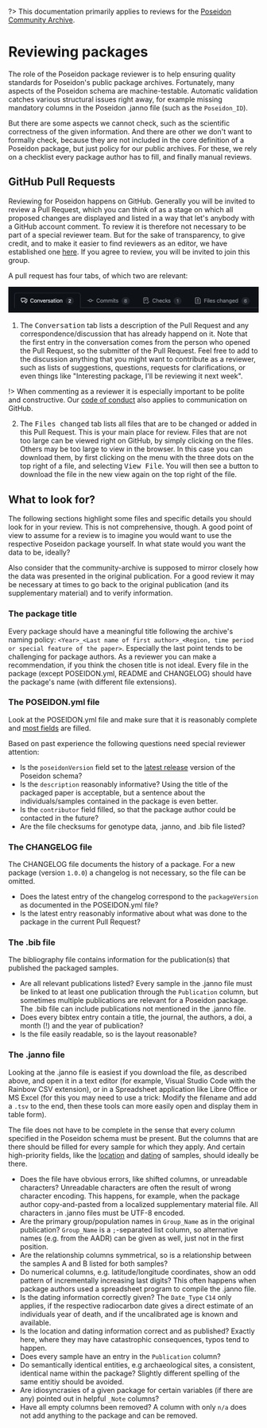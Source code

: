 ?> This documentation primarily applies to reviews for the [Poseidon Community Archive](archive_overview).

# Reviewing packages

The role of the Poseidon package reviewer is to help ensuring quality standards for Poseidon's public package archives. Fortunately, many aspects of the Poseidon schema are machine-testable. Automatic validation catches various structural issues right away, for example missing mandatory columns in the Poseidon .janno file (such as the `Poseidon_ID`).

But there are some aspects we cannot check, such as the scientific correctness of the given information. And there are other we don't want to formally check, because they are not included in the core definition of a Poseidon package, but just policy for our public archives. For these, we rely on a checklist every package author has to fill, and finally manual reviews.

## GitHub Pull Requests

Reviewing for Poseidon happens on GitHub. Generally you will be invited to review a Pull Request, which you can think of as a stage on which all proposed changes are displayed and listed in a way that let's anybody with a GitHub account comment. To review it is therefore not necessary to be part of a special reviewer team. But for the sake of transparency, to give credit, and to make it easier to find reviewers as an editor, we have established one [here](https://github.com/orgs/poseidon-framework/teams/poseidon-package-reviewers). If you agree to review, you will be invited to join this group.

A pull request has four tabs, of which two are relevant:

![](_media/PR_tabs.png)

1. The <kbd>Conversation</kbd> tab lists a description of the Pull Request and any correspondence/discussion that has already happend on it. Note that the first entry in the conversation comes from the person who opened the Pull Request, so the submitter of the Pull Request. Feel free to add to the discussion anything that you might want to contribute as a reviewer, such as lists of suggestions, questions, requests for clarifications, or even things like "Interesting package, I'll be reviewing it next week".

!> When commenting as a reviewer it is especially important to be polite and constructive. Our [code of conduct](conduct) also applies to communication on GitHub.

2. The <kbd>Files changed</kbd> tab lists all files that are to be changed or added in this Pull Request. This is your main place for review. Files that are not too large can be viewed right on GitHub, by simply clicking on the files. Others may be too large to view in the browser. In this case you can download them, by first clicking on the menu with the three dots on the top right of a file, and selecting <kbd>View File</kbd>. You will then see a button to download the file in the new view again on the top right of the file. 

## What to look for?

The following sections highlight some files and specific details you should look for in your review. This is not comprehensive, though. A good point of view to assume for a review is to imagine you would want to use the respective Poseidon package yourself. In what state would you want the data to be, ideally?

Also consider that the community-archive is supposed to mirror closely how the data was presented in the original publication. For a good review it may be necessary at times to go back to the original publication (and its supplementary material) and to verify information.

### The package title

Every package should have a meaningful title following the archive's naming policy: `<Year>_<Last name of first author>_<Region, time period or special feature of the paper>`. Especially the last point tends to be challenging for package authors. As a reviewer you can make a recommendation, if you think the chosen title is not ideal. Every file in the package (except POSEIDON.yml, README and CHANGELOG) should have the package's name (with different file extensions).

### The POSEIDON.yml file

Look at the POSEIDON.yml file and make sure that it is reasonably complete and [most fields](https://www.poseidon-adna.org/#/standard?id=the-poseidon-package) are filled. 

Based on past experience the following questions need special reviewer attention:

- Is the `poseidonVersion` field set to the [latest release](https://github.com/poseidon-framework/poseidon-schema/releases) version of the Poseidon schema?
- Is the `description` reasonably informative? Using the title of the packaged paper is acceptable, but a sentence about the individuals/samples contained in the package is even better.
- Is the `contributor` field filled, so that the package author could be contacted in the future?
- Are the file checksums for genotype data, .janno, and .bib file listed?

### The CHANGELOG file

The CHANGELOG file documents the history of a package. For a new package (version `1.0.0`) a changelog is not necessary, so the file can be omitted.

- Does the latest entry of the changelog correspond to the `packageVersion` as documented in the POSEIDON.yml file?
- Is the latest entry reasonably informative about what was done to the package in the current Pull Request?

### The .bib file

The bibliography file contains information for the publication(s) that published the packaged samples.

- Are all relevant publications listed? Every sample in the .janno file must be linked to at least one publication through the `Publication` column, but sometimes multiple publications are relevant for a Poseidon package. The .bib file can include publications not mentioned in the .janno file.
- Does every bibtex entry contain a title, the journal, the authors, a doi, a month (!) and the year of publication?
- Is the file easily readable, so is the layout reasonable?

### The .janno file

Looking at the .janno file is easiest if you download the file, as described above, and open it in a text editor (for example, Visual Studio Code with the Rainbow CSV extension), or in a Spreadsheet application like Libre Office or MS Excel (for this you may need to use a trick: Modify the filename and add a `.tsv` to the end, then these tools can more easily open and display them in table form).

The file does not have to be complete in the sense that every column specified in the Poseidon schema must be present. But the columns that are there should be filled for every sample for which they apply. And certain high-priority fields, like the [location](https://www.poseidon-adna.org/#/janno_details?id=spatial-position) and [dating](https://www.poseidon-adna.org/#/janno_details?id=temporal-position) of samples, should ideally be there.

- Does the file have obvious errors, like shifted columns, or unreadable characters? Unreadable characters are often the result of wrong character encoding. This happens, for example, when the package author copy-and-pasted from a localized supplementary material file. All characters in .janno files must be UTF-8 encoded.
- Are the primary group/population names in `Group_Name` as in the original publication? `Group_Name` is a `;`-separated list column, so alternative names (e.g. from the AADR) can be given as well, just not in the first position.
- Are the relationship columns symmetrical, so is a relationship between the samples A and B listed for both samples?
- Do numerical columns, e.g. latitude/longitude coordinates, show an odd pattern of incrementally increasing last digits? This often happens when package authors used a spreadsheet program to compile the .janno file.
- Is the dating information correctly given? The `Date_Type` `C14` only applies, if the respective radiocarbon date gives a direct estimate of an individuals year of death, and if the uncalibrated age is known and available.
- Is the location and dating information correct and as published? Exactly here, where they may have catastrophic consequences, typos tend to happen.
- Does every sample have an entry in the `Publication` column?
- Do semantically identical entities, e.g archaeological sites, a consistent, identical name within the package? Slightly different spelling of the same entitiy should be avoided.
- Are idiosyncrasies of a given package for certain variables (if there are any) pointed out in helpful `_Note` columns?
- Have all empty columns been removed? A column with only `n/a` does not add anything to the package and can be removed.

